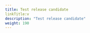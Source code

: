 ```yaml
---
title: Test release candidate
linkTitle:v 
description: "Test release candidate"
weight: 190
---
```

